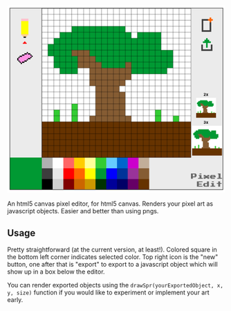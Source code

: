 ![PixelEdit Screenshot](screenshot.png)

An html5 canvas pixel editor, for html5 canvas. Renders your pixel art as javascript objects. Easier and better than using pngs.

Usage
-----
Pretty straightforward (at the current version, at least!). 
Colored square in the bottom left corner indicates selected color. Top right icon is the "new" button, one after that is "export" to export to a javascript object which will show up in a box below the editor.

You can render exported objects using the `drawSpr(yourExportedObject, x, y, size)` function if you would like to experiment or implement your art early.
